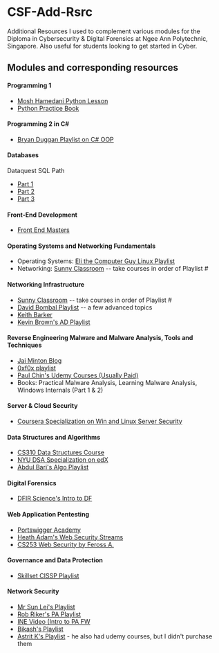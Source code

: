 # CSF-Add-Rsrc
Additional Resources I used to complement various modules for the Diploma in Cybersecurity &amp; Digital Forensics at Ngee Ann Polytechnic, Singapore. Also useful for students looking to get started in Cyber.

## Modules and corresponding resources
#### Programming 1 

* [Mosh Hamedani Python Lesson](https://www.youtube.com/watch?v=_uQrJ0TkZlc)
* [Python Practice Book](https://www.academia.edu/33206919/The_Python_Workbook_A_Brief_Introduction_with_Exercises_and_Solutions)

#### Programming 2 in C#

* [Bryan Duggan Playlist on C# OOP](https://www.youtube.com/playlist?list=PL1n0B6z4e_E5aB2FqwrNRrhLyO0aqW_Bo)

#### Databases

Dataquest SQL Path
* [Part 1](https://app.dataquest.io/course/funds-sql-i)
* [Part 2](https://app.dataquest.io/course/funds-sql-ii)
* [Part 3](https://app.dataquest.io/course/funds-sql-summary)

#### Front-End Development

* [Front End Masters](https://frontendmasters.com/)

#### Operating Systems and Networking Fundamentals

* Operating Systems: [Eli the Computer Guy Linux Playlist](https://www.youtube.com/playlist?list=PLJcaPjxegjBV4aJh4hw3p3yL3CxE2sFXL)
* Networking: [Sunny Classroom](https://www.youtube.com/user/sunnylearning) -- take courses in order of Playlist #

#### Networking Infrastructure

* [Sunny Classroom](https://www.youtube.com/user/sunnylearning) -- take courses in order of Playlist #
* [David Bombal Playlist](https://www.youtube.com/watch?v=RGxO3J9qi-A&list=PLhfrWIlLOoKMCJLkWbgPJ9aI9_Kx4No7O) -- a few advanced topics
* [Keith Barker](https://www.youtube.com/watch?v=coKBlNrUZrg&list=PLQQoSBmrXmrxDECc1N9BPYdjS8z0sbCwk)
* [Kevin Brown's AD Playlist](https://www.youtube.com/channel/UCskDL9NdG_euwmCy4RMrGQw/videos)

#### Reverse Engineering Malware and Malware Analysis, Tools and Techniques

* [Jai Minton Blog](https://www.jaiminton.com/Tutorials/PracticalMalwareAnalysis/#)
* [0xf0x playlist](https://www.youtube.com/watch?v=GE_aSVq8ZnQ&list=PLiFO-R_BI-kAqDPqtnOq2n70mtAZ6xg5N)
* [Paul Chin's Udemy Courses (Usually Paid)](https://www.udemy.com/user/paulchin/)
* Books: Practical Malware Analysis, Learning Malware Analysis, Windows Internals (Part 1 & 2)

#### Server & Cloud Security

* [Coursera Specialization on Win and Linux Server Security](https://www.coursera.org/specializations/computer-security-systems-management)

#### Data Structures and Algorithms

* [CS310 Data Structures Course](https://www.youtube.com/watch?v=zgCnMvvw6Oo&list=PLpPXw4zFa0uKKhaSz87IowJnOTzh9tiBk)
* [NYU DSA Specialization on edX](https://www.edx.org/microbachelors/nyux-programming-data-structures)
* [Abdul Bari's Algo Playlist](https://www.youtube.com/watch?v=0IAPZzGSbME&list=PLDN4rrl48XKpZkf03iYFl-O29szjTrs_O)

#### Digital Forensics

* [DFIR Science's Intro to DF](https://www.youtube.com/watch?v=giv0DQDSsjQ&list=PLJu2iQtpGvv-2LtysuTTka7dHt9GKUbxD)

#### Web Application Pentesting

* [Portswigger Academy](https://portswigger.net/web-security)
* [Heath Adam's Web Security Streams](https://www.youtube.com/watch?v=24fHLWXGS-M)
* [CS253 Web Security by Feross A.](https://www.youtube.com/playlist?list=PL1y1iaEtjSYiiSGVlL1cHsXN_kvJOOhu-)

#### Governance and Data Protection

* [Skillset CISSP Playlist](https://www.youtube.com/watch?v=SccOuGRReW4&list=PLWqLeluv2Rq3qFg-yCQVY_eUngSjqij1g)

#### Network Security

* [Mr Sun Lei's Playlist](https://www.youtube.com/watch?v=HI5AvX7b_5Y&list=PLZlxq5DvzmGU8DrpraH3zAMgYn-5k6uEQ)
* [Rob Riker's PA Playlist](https://www.youtube.com/playlist?list=PLxyr0C_3Ton0As52Kw6YHnklh2Z_Eb1FM)
* [INE Video (Intro to PA FW](https://www.youtube.com/watch?v=bKU4VShdPuY)
* [Bikash's Playlist](https://www.youtube.com/watch?v=YAvc17jaIHU&list=PLaUiizP3D7fNC2x4Yn2kFtp7PDiM-UBIO)
* [Astrit K's Playlist](https://www.youtube.com/watch?v=wLLlVKvhVYM&list=PLySxAD9v-0wegbpuY8Hry1TI_est_Ovl9) - he also had udemy courses, but I didn't purchase them
